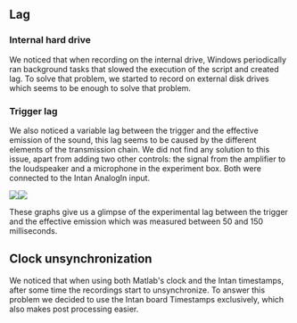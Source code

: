 ## Lag

### Internal hard drive

We noticed that when recording on the internal drive, Windows periodically ran background tasks that slowed the execution of the script and created lag. To solve that problem, we started to record on external disk drives which seems to be enough to solve that problem.

### Trigger lag

We also noticed a variable lag between the trigger and the effective emission of the sound, this lag seems to be caused by the different elements of the transmission chain. We did not find any solution to this issue, apart from adding two other controls: the signal from the amplifier to the loudspeaker and a microphone in the experiment box. Both were connected to the Intan AnalogIn input.

![](https://user-images.githubusercontent.com/41677251/43201292-5bb43cee-9018-11e8-9d3d-e95d521be59b.png)![](https://user-images.githubusercontent.com/41677251/43201293-5bcba0a0-9018-11e8-96cb-edef92f8c2a2.png)

These graphs give us a glimpse of the experimental lag between the trigger and the effective emission which was measured between 50 and 150 milliseconds.

## Clock unsynchronization 

We noticed that when using both Matlab's clock and the Intan timestamps, after some time the recordings start to unsynchronize. To answer this problem we decided to use the Intan board Timestamps exclusively, which also makes post processing easier. 